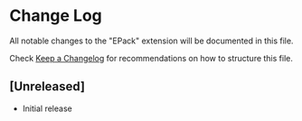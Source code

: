 # Change Log

All notable changes to the "EPack" extension will be documented in this file.

Check [Keep a Changelog](http://keepachangelog.com/) for recommendations on how to structure this file.

## [Unreleased]

- Initial release
